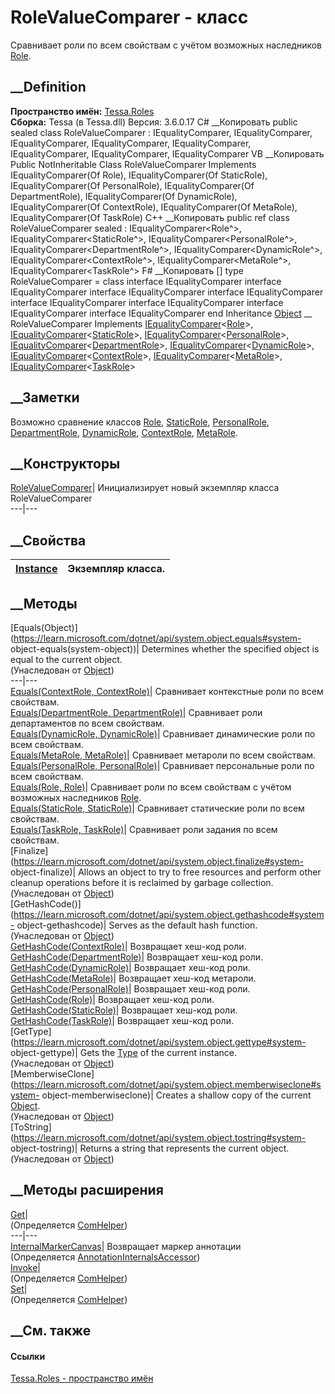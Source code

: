 # RoleValueComparer - класс
Сравнивает роли по всем свойствам с учётом возможных наследников
[Role](T_Tessa_Roles_Role.htm).
## __Definition
 **Пространство имён:** [Tessa.Roles](N_Tessa_Roles.htm)  
 **Сборка:** Tessa (в Tessa.dll) Версия: 3.6.0.17
C# __Копировать
     public sealed class RoleValueComparer : IEqualityComparer<Role>, 
    	IEqualityComparer<StaticRole>, IEqualityComparer<PersonalRole>, IEqualityComparer<DepartmentRole>, 
    	IEqualityComparer<DynamicRole>, IEqualityComparer<ContextRole>, IEqualityComparer<MetaRole>, 
    	IEqualityComparer<TaskRole>
VB __Копировать
     Public NotInheritable Class RoleValueComparer
    	Implements IEqualityComparer(Of Role), IEqualityComparer(Of StaticRole), 
    	IEqualityComparer(Of PersonalRole), IEqualityComparer(Of DepartmentRole), IEqualityComparer(Of DynamicRole), 
    	IEqualityComparer(Of ContextRole), IEqualityComparer(Of MetaRole), IEqualityComparer(Of TaskRole)
C++ __Копировать
     public ref class RoleValueComparer sealed : IEqualityComparer<Role^>, 
    	IEqualityComparer<StaticRole^>, IEqualityComparer<PersonalRole^>, IEqualityComparer<DepartmentRole^>, 
    	IEqualityComparer<DynamicRole^>, IEqualityComparer<ContextRole^>, IEqualityComparer<MetaRole^>, 
    	IEqualityComparer<TaskRole^>
F# __Копировать
     [<SealedAttribute>]
    type RoleValueComparer = 
        class
            interface IEqualityComparer<Role>
            interface IEqualityComparer<StaticRole>
            interface IEqualityComparer<PersonalRole>
            interface IEqualityComparer<DepartmentRole>
            interface IEqualityComparer<DynamicRole>
            interface IEqualityComparer<ContextRole>
            interface IEqualityComparer<MetaRole>
            interface IEqualityComparer<TaskRole>
        end
Inheritance
    [Object](https://learn.microsoft.com/dotnet/api/system.object) __ RoleValueComparer
Implements
    [IEqualityComparer](https://learn.microsoft.com/dotnet/api/system.collections.generic.iequalitycomparer-1)<[Role](T_Tessa_Roles_Role.htm)>, [IEqualityComparer](https://learn.microsoft.com/dotnet/api/system.collections.generic.iequalitycomparer-1)<[StaticRole](T_Tessa_Roles_StaticRole.htm)>, [IEqualityComparer](https://learn.microsoft.com/dotnet/api/system.collections.generic.iequalitycomparer-1)<[PersonalRole](T_Tessa_Roles_PersonalRole.htm)>, [IEqualityComparer](https://learn.microsoft.com/dotnet/api/system.collections.generic.iequalitycomparer-1)<[DepartmentRole](T_Tessa_Roles_DepartmentRole.htm)>, [IEqualityComparer](https://learn.microsoft.com/dotnet/api/system.collections.generic.iequalitycomparer-1)<[DynamicRole](T_Tessa_Roles_DynamicRole.htm)>, [IEqualityComparer](https://learn.microsoft.com/dotnet/api/system.collections.generic.iequalitycomparer-1)<[ContextRole](T_Tessa_Roles_ContextRole.htm)>, [IEqualityComparer](https://learn.microsoft.com/dotnet/api/system.collections.generic.iequalitycomparer-1)<[MetaRole](T_Tessa_Roles_MetaRole.htm)>, [IEqualityComparer](https://learn.microsoft.com/dotnet/api/system.collections.generic.iequalitycomparer-1)<[TaskRole](T_Tessa_Roles_TaskRole.htm)>
##  __Заметки
Возможно сравнение классов [Role](T_Tessa_Roles_Role.htm),
[StaticRole](T_Tessa_Roles_StaticRole.htm),
[PersonalRole](T_Tessa_Roles_PersonalRole.htm),
[DepartmentRole](T_Tessa_Roles_DepartmentRole.htm),
[DynamicRole](T_Tessa_Roles_DynamicRole.htm),
[ContextRole](T_Tessa_Roles_ContextRole.htm),
[MetaRole](T_Tessa_Roles_MetaRole.htm).
## __Конструкторы
[RoleValueComparer](M_Tessa_Roles_RoleValueComparer__ctor.htm)| Инициализирует
новый экземпляр класса RoleValueComparer  
---|---  
##  __Свойства
[Instance](P_Tessa_Roles_RoleValueComparer_Instance.htm)| Экземпляр класса.  
---|---  
##  __Методы
[Equals(Object)](https://learn.microsoft.com/dotnet/api/system.object.equals#system-
object-equals\(system-object\))| Determines whether the specified object is
equal to the current object.  
(Унаследован от
[Object](https://learn.microsoft.com/dotnet/api/system.object))  
---|---  
[Equals(ContextRole,
ContextRole)](M_Tessa_Roles_RoleValueComparer_Equals.htm)|  Сравнивает
контекстные роли по всем свойствам.  
[Equals(DepartmentRole,
DepartmentRole)](M_Tessa_Roles_RoleValueComparer_Equals_1.htm)|  Сравнивает
роли департаментов по всем свойствам.  
[Equals(DynamicRole,
DynamicRole)](M_Tessa_Roles_RoleValueComparer_Equals_2.htm)|  Сравнивает
динамические роли по всем свойствам.  
[Equals(MetaRole, MetaRole)](M_Tessa_Roles_RoleValueComparer_Equals_3.htm)|
Сравнивает метароли по всем свойствам.  
[Equals(PersonalRole,
PersonalRole)](M_Tessa_Roles_RoleValueComparer_Equals_4.htm)|  Сравнивает
персональные роли по всем свойствам.  
[Equals(Role, Role)](M_Tessa_Roles_RoleValueComparer_Equals_5.htm)|
Сравнивает роли по всем свойствам с учётом возможных наследников
[Role](T_Tessa_Roles_Role.htm).  
[Equals(StaticRole,
StaticRole)](M_Tessa_Roles_RoleValueComparer_Equals_6.htm)|  Сравнивает
статические роли по всем свойствам.  
[Equals(TaskRole, TaskRole)](M_Tessa_Roles_RoleValueComparer_Equals_7.htm)|
Сравнивает роли задания по всем свойствам.  
[Finalize](https://learn.microsoft.com/dotnet/api/system.object.finalize#system-
object-finalize)| Allows an object to try to free resources and perform other
cleanup operations before it is reclaimed by garbage collection.  
(Унаследован от
[Object](https://learn.microsoft.com/dotnet/api/system.object))  
[GetHashCode()](https://learn.microsoft.com/dotnet/api/system.object.gethashcode#system-
object-gethashcode)| Serves as the default hash function.  
(Унаследован от
[Object](https://learn.microsoft.com/dotnet/api/system.object))  
[GetHashCode(ContextRole)](M_Tessa_Roles_RoleValueComparer_GetHashCode.htm)|
Возвращает хеш-код роли.  
[GetHashCode(DepartmentRole)](M_Tessa_Roles_RoleValueComparer_GetHashCode_1.htm)|
Возвращает хеш-код роли.  
[GetHashCode(DynamicRole)](M_Tessa_Roles_RoleValueComparer_GetHashCode_2.htm)|
Возвращает хеш-код роли.  
[GetHashCode(MetaRole)](M_Tessa_Roles_RoleValueComparer_GetHashCode_3.htm)|
Возвращает хеш-код метароли.  
[GetHashCode(PersonalRole)](M_Tessa_Roles_RoleValueComparer_GetHashCode_4.htm)|
Возвращает хеш-код роли.  
[GetHashCode(Role)](M_Tessa_Roles_RoleValueComparer_GetHashCode_5.htm)|
Возвращает хеш-код роли.  
[GetHashCode(StaticRole)](M_Tessa_Roles_RoleValueComparer_GetHashCode_6.htm)|
Возвращает хеш-код роли.  
[GetHashCode(TaskRole)](M_Tessa_Roles_RoleValueComparer_GetHashCode_7.htm)|
Возвращает хеш-код роли.  
[GetType](https://learn.microsoft.com/dotnet/api/system.object.gettype#system-
object-gettype)| Gets the
[Type](https://learn.microsoft.com/dotnet/api/system.type) of the current
instance.  
(Унаследован от
[Object](https://learn.microsoft.com/dotnet/api/system.object))  
[MemberwiseClone](https://learn.microsoft.com/dotnet/api/system.object.memberwiseclone#system-
object-memberwiseclone)| Creates a shallow copy of the current
[Object](https://learn.microsoft.com/dotnet/api/system.object).  
(Унаследован от
[Object](https://learn.microsoft.com/dotnet/api/system.object))  
[ToString](https://learn.microsoft.com/dotnet/api/system.object.tostring#system-
object-tostring)| Returns a string that represents the current object.  
(Унаследован от
[Object](https://learn.microsoft.com/dotnet/api/system.object))  
##  __Методы расширения
[Get](M_Tessa_Extensions_Default_Client_EDS_ComHelper_Get.htm)|  
(Определяется
[ComHelper](T_Tessa_Extensions_Default_Client_EDS_ComHelper.htm))  
---|---  
[InternalMarkerCanvas](M_Tessa_UI_Views_Charting_Annotations_AnnotationInternalsAccessor_InternalMarkerCanvas.htm)|
Возвращает маркер аннотации  
(Определяется
[AnnotationInternalsAccessor](T_Tessa_UI_Views_Charting_Annotations_AnnotationInternalsAccessor.htm))  
[Invoke](M_Tessa_Extensions_Default_Client_EDS_ComHelper_Invoke.htm)|  
(Определяется
[ComHelper](T_Tessa_Extensions_Default_Client_EDS_ComHelper.htm))  
[Set](M_Tessa_Extensions_Default_Client_EDS_ComHelper_Set.htm)|  
(Определяется
[ComHelper](T_Tessa_Extensions_Default_Client_EDS_ComHelper.htm))  
##  __См. также
#### Ссылки
[Tessa.Roles - пространство имён](N_Tessa_Roles.htm)
